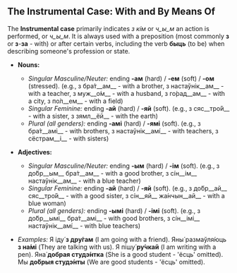 ## The Instrumental Case: With and By Means Of

The __Instrumental case__ primarily indicates _з кíм_ or _ч_ы_м_ an action is performed, or _ч_ы_м_. It is always used with a preposition (most commonly __з__ or __з__-__за__ - with) or after certain verbs, including the verb __быць__ (to be) when describing someone's profession or state.

*   __Nouns:__
    
    *   _Singular Masculine/Neuter:_ ending __-ам__ (hard) / __-ем__ (soft) / __-ом__ (stressed). (e.g., з бра́т__ам__ - with a brother, з настаўнік__ам__ - with a teacher, з муж__о́м__ - with a husband, з го́рад__ам__ - with a city, з по́л__ем__ - with a field)
    *   _Singular Feminine:_ ending __-ай__ (hard) / __-яй__ (soft). (e.g., з сяс__тро́й__ - with a sister, з зямл__ёй__ - with the earth)
    *   _Plural (all genders):_ ending __-амі__ (hard) / __-ямі__ (soft). (e.g., з бра́т__амі__ - with brothers, з настаўнік__амі́__ - with teachers, з сёстрам__і__ - with sisters)
    
    
    
*   __Adjectives:__
    
    *   _Singular Masculine/Neuter:_ ending __-ым__ (hard) / __-ім__ (soft). (e.g., з до́бр__ым__ бра́т__ам__ - with a good brother, з сíн__ім__ настаўнік__ам__ - with a blue teacher)
    *   _Singular Feminine:_ ending __-ай__ (hard) / __-яй__ (soft). (e.g., з до́бр__ай__ сяс__тро́й__ - with a good sister, з сíн__яй__ жа́нчын__ай__ - with a blue woman)
    *   _Plural (all genders):_ ending __-ымі__ (hard) / __-імі__ (soft). (e.g., з до́бр__ымі__ бра́т__амі__ - with good brothers, з сíн__імі__ настаўнік__амі́__ - with blue teachers)
    
    
    
*   _Examples:_ Я іду́ __з дру́гам__ (I am going with a friend). Яны́ размаўля́юць __з на́мі__ (They are talking with us). Я пішу́ __ру́чкай__ (I am writing with a pen). Яна́ __добрая студэ́нтка__ (She is a good student - 'ёсць' omitted). Мы __до́брыя студэ́нты__ (We are good students - 'ёсць' omitted).